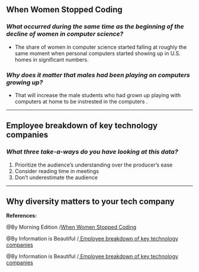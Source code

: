 ## **When Women Stopped Coding**

### ***What occurred during the same time as the beginning of the decline of women in computer science?***

 - The share of women in computer science started falling at roughly the same moment when personal computers started showing up in U.S. homes in significant numbers.

 ### ***Why does it matter that males had been playing on computers growing up?***


 - That will increase the male students who had grown up playing with computers at home to be instrested in the computers .

-----------------------------------------------------------

## **Employee breakdown of key technology companies**

### ***What three take-a-ways do you have looking at this data?***

1. Prioritize the audience’s understanding over the producer’s ease
2. Consider reading time in meetings
3. Don’t underestimate the audience


------------------------------------------------------------

## **Why diversity matters to your tech company**

**References:**

@By  Morning Edition /[When Women Stopped Coding](https://www.npr.org/sections/money/2014/10/21/357629765/when-women-stopped-coding)

@By Information is Beautiful /[ Employee breakdown of key technology companies](https://informationisbeautiful.net/visualizations/diversity-in-tech/)

@By Information is Beautiful /[ Employee breakdown of key technology companies](https://informationisbeautiful.net/visualizations/diversity-in-tech/)